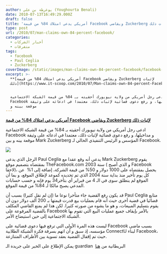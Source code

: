 ```yaml
---
author: يوغرطة بن علي (Youghourta Benali)
date: 2010-07-13T16:49:29.000Z
draft: false
title: 'أمريكي يدعي امتلاك 84% من قيمة Facebook ويقاضي Zuckerberg لإثبات ذلك  '
type: post
url: /2010/07/man-claims-own-84-percent-facebook/
categories:
  - أخبار الشركات
  - متفرقات
tags:
  - facebook
  - Paul Ceglia
  - Zuckerberg
coverImage: /static/images/man-claims-own-84-percent-facebook/facebook-mark-zuckerberg.jpg
excerpt: >-
  **[أمريكي يدعي امتلاك 84% من قيمة Facebook ويقاضي Zuckerberg لإثبات
  ذلك](https://www.it-scoop.com/2010/07/Man-claims-own-84-percent-Facebook)**


  ادعى رجل أمريكي من ولاية نيويورك أحقيته بـ 84% من قيمة الشبكة الاجتماعية
  Facebook و مداخيلها، و رفع دعوى قضائية لإثبات ذلك، معتمدا في ادعائه على وثيقة
  موقعة بينه و
---
```

**[أمريكي يدعي امتلاك 84% من قيمة Facebook ويقاضي Zuckerberg لإثبات ذلك](https://www.it-scoop.com/2010/07/Man-claims-own-84-percent-Facebook)**

ادعى رجل أمريكي من ولاية نيويورك أحقيته بـ 84% من قيمة الشبكة الاجتماعية Facebook و مداخيلها، و رفع دعوى قضائية لإثبات ذلك، معتمدا في ادعائه على وثيقة موقعة بينه و بين Mark Zuckerberg المؤسس و الرئيس التنفيذي الحالي لـ Facebook.

![](/static/images/man-claims-own-84-percent-facebook/facebook-mark-zuckerberg.jpg)

الرجل الذي يدعى Paul Ceglia يدعي أنه وقع عقدا مع Mark Zuckerberg يقوم بمقتضاه بتصميم موقع TheFacebook.com سنة 2003 ( و الذي أصبح Facebook لاحقا)، يحصل بمقتضاه على 1000 دولار و 50% من قيمة الشركة، إضافة إلى 1%  عن كل يوم تأخير منذ بداية سنة 2004 الذي تم تحديده كموعد لإطلاق الموقع، و بما أن الموقع لم ينطلق سوى في الـ 4 من فبراير أي بتأخر34 يوم فإنه و حسب حسابات المدعي يصبح مالكا لـ 84% من قيمة الموقع.

قد يكون رفع القضية جاء متأخرا نوعا ما (إن لم نقل كثيرا) بسبب أن Paul Ceglia متابع قضائيا في قضية أخرى حيث أنه قام بعمليات بيع قدرت قيمتها بـ 200 ألف دولار دون أن يقوم بتسليم المبيعات، و هو ما يشوه من صورته كثيرا. لكن هذا لم يمنع القاضي المكلف بالقضية المرفوعة على Facebook بالأمر بإيقاف جميع عمليات البيع التي تقوم بها الشبكة الاجتماعية إلى حين استيضاح الأمر.

ليست هذه المرة الأولى التي ترفع فيها دعوى قضائية على Facebook بسبب ماضي مؤسسه، إذ سبق و أن اتهم بسرقة فكرة الشبكة الطلابية ConnectU لبناء Facebook، حيث تم إقفال القضية بعقد تسوية بين الأطراف المتنازعة.

يمكن الإطلاع على الخبر على جريدة الـ guardian  البريطانية من [هنا](http://www.guardian.co.uk/technology/pda/2010/jul/13/facebook-ceglia-lawsuit)
